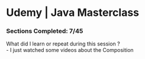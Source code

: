 # Udemy | Java Masterclass

### Sections Сompleted: 7/45

What did I learn or repeat during this session ?  
\- I just watched some videos about the Composition
